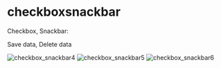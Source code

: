 # checkboxsnackbar
Checkbox, Snackbar: 

Save data, Delete data

![checkbox_snackbar4](https://github.com/user-attachments/assets/ff943eb9-7e8b-4d86-80d6-cd6defcb8616)
![checkbox_snackbar5](https://github.com/user-attachments/assets/454c8954-cc5b-40c8-a79c-e4d5d4eac6bc)
![checkbox_snackbar6](https://github.com/user-attachments/assets/219ac9d6-5181-4d90-b8a3-7dad5f5cd2c9)

